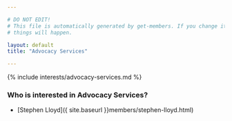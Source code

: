 ```yaml
---

# DO NOT EDIT!
# This file is automatically generated by get-members. If you change it, bad
# things will happen.

layout: default
title: "Advocacy Services"

---
```


{% include interests/advocacy-services.md %}

### Who is interested in Advocacy Services?


* [Stephen Lloyd]({ site.baseurl }}members/stephen-lloyd.html)
